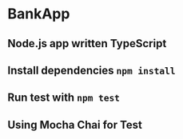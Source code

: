 ﻿# BankApp
## Node.js app written TypeScript

## Install dependencies `npm install`
## Run test with `npm test`

## Using Mocha Chai for Test

